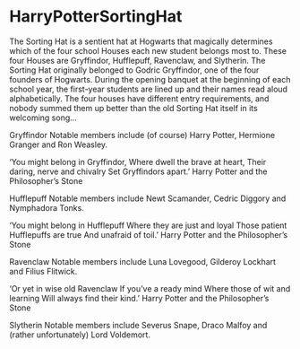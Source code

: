 # HarryPotterSortingHat
The Sorting Hat is a sentient hat at Hogwarts that magically determines which of the four school Houses each new student belongs most to. These four Houses are Gryffindor, Hufflepuff, Ravenclaw, and Slytherin. The Sorting Hat originally belonged to Godric Gryffindor, one of the four founders of Hogwarts.
 During the opening banquet at the beginning of each school year, the first-year students are lined up and their names read aloud alphabetically. 
The four houses have different entry requirements, and nobody summed them up better than the old Sorting Hat itself in its welcoming song...

Gryffindor
Notable members include (of course) Harry Potter, Hermione Granger and Ron Weasley.

‘You might belong in Gryffindor,
Where dwell the brave at heart,
Their daring, nerve and chivalry
Set Gryffindors apart.’
Harry Potter and the Philosopher’s Stone

Hufflepuff
Notable members include Newt Scamander, Cedric Diggory and Nymphadora Tonks.

‘You might belong in Hufflepuff
Where they are just and loyal
Those patient Hufflepuffs are true
And unafraid of toil.’
Harry Potter and the Philosopher’s Stone

Ravenclaw
Notable members include Luna Lovegood, Gilderoy Lockhart and Filius Flitwick.

‘Or yet in wise old Ravenclaw
If you’ve a ready mind
Where those of wit and learning
Will always find their kind.’
Harry Potter and the Philosopher’s Stone

Slytherin
Notable members include Severus Snape, Draco Malfoy and (rather unfortunately) Lord Voldemort.



